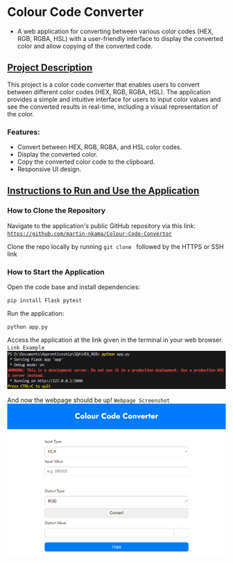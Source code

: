 # Colour Code Converter

- A web application for converting between various color codes (HEX, RGB, RGBA, HSL) with a user-friendly interface to display the converted color and allow copying of the converted code.

## <ins>Project Description</ins>

This project is a color code converter that enables users to convert between different color codes (HEX, RGB, RGBA, HSL). The application provides a simple and intuitive interface for users to input color values and see the converted results in real-time, including a visual representation of the color.

### **Features:**
- Convert between HEX, RGB, RGBA, and HSL color codes.
- Display the converted color.
- Copy the converted color code to the clipboard.
- Responsive UI design.

## <ins>Instructions to Run and Use the Application</ins>

### How to Clone the Repository

Navigate to the application's public GitHub repository via this link: [`https://github.com/martin-nkama/Colour-Code-Convertor`](https://github.com/martin-nkama/Colour-Code-Convertor)

Clone the repo locally by running `git clone ` followed by the HTTPS or SSH link

### How to Start the Application

Open the code base and install dependencies:
```
pip install Flask pytest
```

Run the application:
```
python app.py
```

Access the application at the link given in the terminal in your web browser. `Link Example`
![Link Example](./images/server_example.png)

And now the webpage should be up! `Webpage Screenshot`
![Link Example](./images/application_overview.png)

